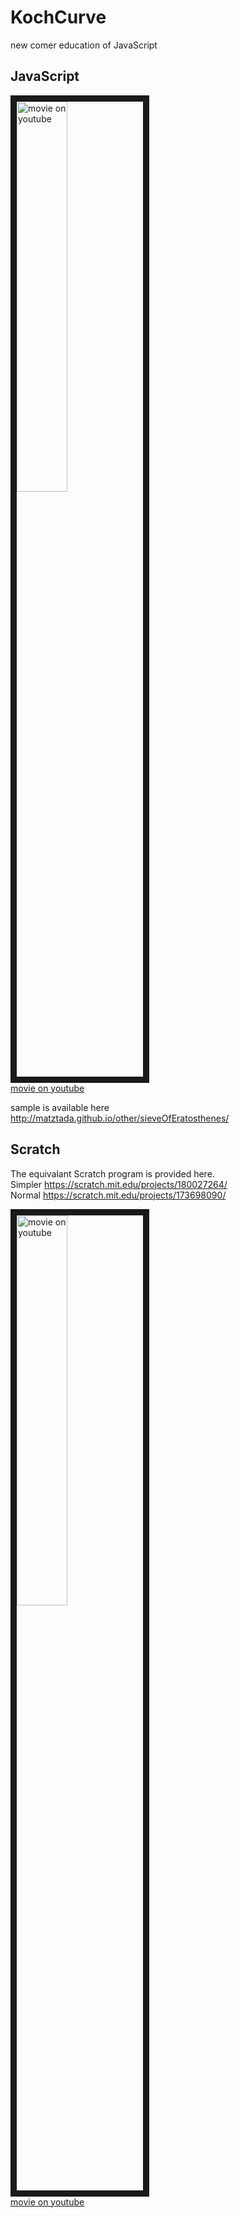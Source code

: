 # KochCurve
new comer education of JavaScript

## JavaScript
<a href="http://www.youtube.com/watch?feature=player_embedded&v=P8PapbXCfVU
" target="_blank"><img src="http://img.youtube.com/vi/P8PapbXCfVU/0.jpg" 
alt="movie on youtube" width=40% border="10" /></a>  
[movie on youtube](https://www.youtube.com/watch?v=P8PapbXCfVU)    

sample is available here  
<http://matztada.github.io/other/sieveOfEratosthenes/>

## Scratch
The equivalant Scratch program is provided here.  
Simpler <https://scratch.mit.edu/projects/180027264/>  
Normal <https://scratch.mit.edu/projects/173698090/>  

<a href="http://www.youtube.com/watch?feature=player_embedded&v=E4gg36c0Ris
" target="_blank"><img src="http://img.youtube.com/vi/E4gg36c0Ris/0.jpg" 
alt="movie on youtube" width=40% border="10" /></a>  
[movie on youtube](https://www.youtube.com/watch?v=E4gg36c0Ris)  
